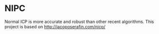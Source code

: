 # NIPC
Normal ICP is more accurate and robust than other recent algorithms.
This project is based on http://jacoposerafin.com/nicp/
